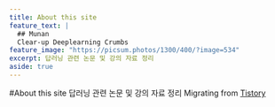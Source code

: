 ```yaml
---
title: About this site
feature_text: |
  ## Munan
  Clear-up Deeplearning Crumbs
feature_image: "https://picsum.photos/1300/400/?image=534"
excerpt: 답러닝 관련 논문 및 강의 자료 정리
aside: true
---
```


#About this site
답러닝 관련 논문 및 강의 자료 정리
Migrating from [Tistory](http://fabj.tistory.com)

